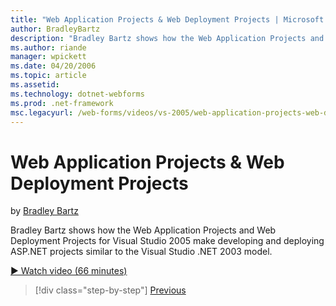 ```yaml
---
title: "Web Application Projects & Web Deployment Projects | Microsoft Docs"
author: BradleyBartz
description: "Bradley Bartz shows how the Web Application Projects and Web Deployment Projects for Visual Studio 2005 make developing and deploying ASP.NET projects simila..."
ms.author: riande
manager: wpickett
ms.date: 04/20/2006
ms.topic: article
ms.assetid: 
ms.technology: dotnet-webforms
ms.prod: .net-framework
msc.legacyurl: /web-forms/videos/vs-2005/web-application-projects-web-deployment-projects
---
```

Web Application Projects & Web Deployment Projects
====================
by [Bradley Bartz](https://github.com/BradleyBartz)

Bradley Bartz shows how the Web Application Projects and Web Deployment Projects for Visual Studio 2005 make developing and deploying ASP.NET projects similar to the Visual Studio .NET 2003 model.

[&#9654; Watch video (66 minutes)](https://channel9.msdn.com/Blogs/ASP-NET-Site-Videos/web-application-projects-web-deployment-projects)

>[!div class="step-by-step"]
[Previous](web-deployment-projects.md)